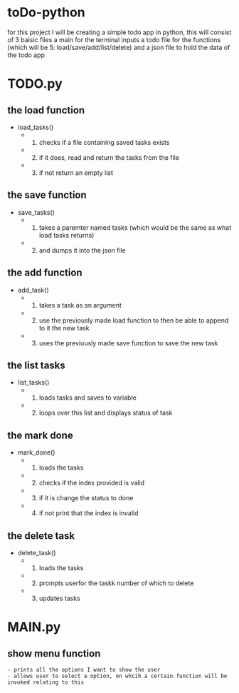 # toDo-python


for this project I will be creating a simple todo app in python, this will consist of 3 baisic files a main for the terminal inputs a todo file for the functions (which will be 5: load/save/add/list/delete) and a json file to hold the data of the todo app

# TODO.py
## the load function
- load_tasks()
    - 1. checks if a file containing saved tasks exists
    - 2. if it does, read and return the tasks from the file
    - 3. if not return an empty list

## the save function
- save_tasks()
    - 1. takes a paremter named tasks (which would be the same as what load tasks returns)
    - 2. and dumps it into the json file

## the add function
- add_task()
    - 1. takes a task as an argument
    - 2. use the previously made load function to then be able to append to it the new task
    - 3. uses the previously made save function to save the new task

## the list tasks
- list_tasks()
    - 1. loads tasks and saves to variable
    - 2. loops over this list and displays status of task

## the mark done 
- mark_done()
    - 1. loads the tasks
    - 2. checks if the index provided is valid
    - 3. if it is change the status to done
    - 4. if not print that the index is invalid

## the delete task
- delete_task()
    - 1. loads the tasks
    - 2. prompts userfor the taskk number of which to delete
    - 3. updates tasks

# MAIN.py

## show menu function
    - prints all the options I want to show the user
    - allows user to select a option, on whcih a certain function will be invoked relating to this